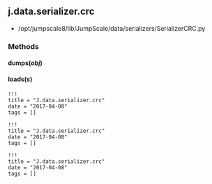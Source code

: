 <!-- toc -->
## j.data.serializer.crc

- /opt/jumpscale8/lib/JumpScale/data/serializers/SerializerCRC.py

### Methods

#### dumps(*obj*) 

#### loads(*s*) 


```
!!!
title = "J.data.serializer.crc"
date = "2017-04-08"
tags = []
```

```
!!!
title = "J.data.serializer.crc"
date = "2017-04-08"
tags = []
```

```
!!!
title = "J.data.serializer.crc"
date = "2017-04-08"
tags = []
```
